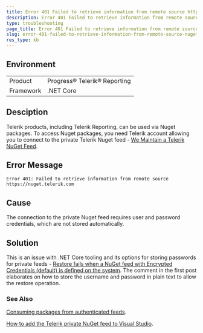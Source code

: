 ```yaml
---
title: Error 401 Failed to retrieve information from remote source https://nuget.telerik.com on restoring Nuget packages in a .NET Core project
description: Error 401 Failed to retrieve information from remote source https://nuget.telerik.com on adding Telerik Nuget packages in .NET Core project
type: troubleshooting
page_title: Error 401 Failed to retrieve information from remote source https://nuget.telerik.com on using Telerik Nuget packages in .NET Core project
slug: error-401-failed-to-retrieve-information-from-remote-source-nugettelerikcom-on-restoring-nuget-packages-in-net-core-project
res_type: kb
---
```

  
## Environment

<table>
    <tbody>
	    <tr>
	    	<td>Product</td>
	    	<td>Progress® Telerik® Reporting</td>
	    </tr>
      <tr>
	    	<td>Framework</td>
	    	<td>.NET Core</td>
	    </tr>
    </tbody>
</table>  

## Desciption  

Telerik products, including Telerik Reporting, can be used via Nuget packages. To access Nuget packages, you need Telerik account allowing you to connect to the private Telerik Nuget feed - <a href="https://www.telerik.com/blogs/we-maintain-a-telerik-nuget-feed" target="_blank">We Maintain a Telerik NuGet Feed</a>. 

## Error Message

```
Error 401: Failed to retrieve information from remote source https://nuget.telerik.com
```

## Cause

The connection to the private Nuget feed requires user and password credentials, which are not stored automatically.   
  
## Solution  

This is an issue with .NET Core tooling and its options for storing passwords for private feeds - <a href="https://github.com/dotnet/cli/issues/3174" target="_blank">Restore fails when a NuGet feed with Encrypted Credentials (default) is defined on the system</a>. The comment in the first post elaborates on how to store the username and password in plain text to allow the restore operation.  
  
### See Also

<a href="https://docs.microsoft.com/en-us/nuget/consume-packages/consuming-packages-authenticated-feeds" target="_blank">Consuming packages from authenticated feeds</a>.

<a href="../add-the-telerik-private-nuget-feed-to-visual-studio" target="_blank">How to add the Telerik private NuGet feed to Visual Studio</a>.
